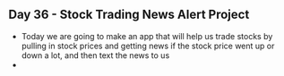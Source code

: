 ## Day 36 - Stock Trading News Alert Project

- Today we are going to make an app that will help us trade stocks by pulling in stock prices and getting news if the stock price went up or down a lot, and then text the news to us
- 